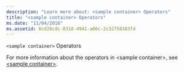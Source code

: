 ```yaml
---
description: "Learn more about: <sample container> Operators"
title: "<sample container> Operators"
ms.date: "11/04/2016"
ms.assetid: 6cd28cdc-8318-4941-a06c-2c32758383fd
---
```

`<sample container>` Operators

For more information about the operators in \<sample container>, see [\<sample container>](../standard-library/sample-container.md).
